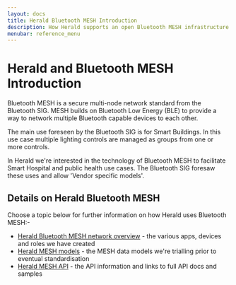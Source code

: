 ```yaml
---
layout: docs
title: Herald Bluetooth MESH Introduction
description: How Herald supports an open Bluetooth MESH infrastructure
menubar: reference_menu
---
```


# Herald and Bluetooth MESH Introduction

Bluetooth MESH is a secure multi-node network standard from the Bluetooth SIG.
MESH builds on Bluetooth Low Energy (BLE) to provide a way to network multiple
Bluetooth capable devices to each other.

The main use foreseen by the Bluetooth SIG is for Smart Buildings. In this
use case multiple lighting controls are managed as groups from one or more
controls.

In Herald we're interested in the technology of Bluetooth MESH to facilitate
Smart Hospital and public health use cases. The Bluetooth SIG foresaw these
uses and allow 'Vendor specific models'.

## Details on Herald Bluetooth MESH

Choose a topic below for further information on how Herald uses Bluetooth MESH:-

- [Herald Bluetooth MESH network overview](/mesh/network) - the various apps, devices and roles we have created
- [Herald MESH models](/mesh/models) - the MESH data models we're trialling prior to eventual standardisation
- [Herald MESH API](/mesh/api) - the API information and links to full API docs and samples

